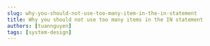 ```yaml
---
slug: why-you-should-not-use-too-many-item-in-the-in-statement
title: Why you should not use too many items in the IN statement
authors: [tuannguyen]
tags: [system-design]
---
```

